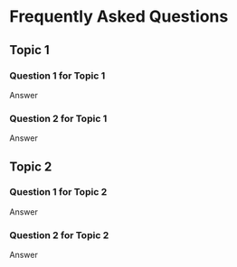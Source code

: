 # Frequently Asked Questions

## Topic 1

### Question 1 for Topic 1

Answer

### Question 2 for Topic 1

Answer

## Topic 2

### Question 1 for Topic 2

Answer

### Question 2 for Topic 2

Answer

